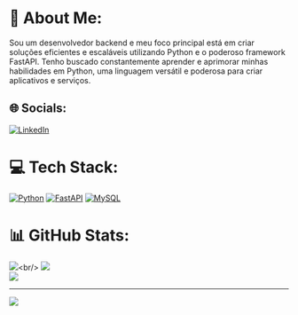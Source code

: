 # 💫 About Me:
Sou um desenvolvedor backend e meu foco principal está em criar soluções eficientes e escaláveis utilizando Python e o poderoso framework FastAPI. Tenho buscado constantemente aprender e aprimorar minhas habilidades em Python, uma linguagem versátil e poderosa para criar aplicativos e serviços.


## 🌐 Socials:
[![LinkedIn](https://img.shields.io/badge/LinkedIn-%230077B5.svg?logo=linkedin&logoColor=white)](https://linkedin.com/in/cmagnosb)

# 💻 Tech Stack:
[![Python](https://img.shields.io/badge/python-3670A0?style=for-the-badge&logo=python&logoColor=ffdd54)](https://www.python.org/) [![FastAPI](https://img.shields.io/badge/FastAPI-005571?style=for-the-badge&logo=fastapi)](https://fastapi.tiangolo.com/) [![MySQL](https://img.shields.io/badge/mysql-%2300000f.svg?style=for-the-badge&logo=mysql&logoColor=white)](https://www.mysql.com/)
# 📊 GitHub Stats:
![]([https://github-readme-stats.vercel.app/api?username=charlesbrito&theme=dark&hide_border=true&include_all_commits=false&count_private=false](https://github-readme-stats.vercel.app/api?username=charlesbrito&theme=dark&show_icons=true&hide_border=true&count_private=true))<br/>
![](https://github-readme-streak-stats.herokuapp.com/?user=charlesbrito&theme=dark&hide_border=true)<br/>
![](https://github-readme-stats.vercel.app/api/top-langs/?username=charlesbrito&theme=dark&hide_border=true&include_all_commits=false&count_private=false&layout=compact)

---
[![](https://visitcount.itsvg.in/api?id=charlesbrito&icon=0&color=0)](https://visitcount.itsvg.in)

<!-- Proudly created with GPRM ( https://gprm.itsvg.in ) -->
